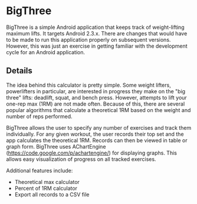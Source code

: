 # BigThree #

BigThree is a simple Android application that keeps track of weight-lifting maximum lifts. It targets Android 2.3.x. There are changes that would have to be made to run this application properly on subsequent versions. However, this was just an exercise in getting familiar with the development cycle for an Android application.

## Details ##
The idea behind this calculator is pretty simple. Some weight lifters, powerlifters in particular, are interested in progress they make on the "big three" lifts: deadlift, squat, and bench press. However, attempts to lift your one-rep max (1RM) are not made often. Because of this, there are several popular algorithms that calculate a theoretical 1RM based on the weight and number of reps performed.

BigThree allows the user to specify any number of exercises and track them individually. For any given workout, the user records their top set and the app calculates the theoretical 1RM. Records can then be viewed in table or graph form. BigThree uses AChartEngine (https://code.google.com/p/achartengine/) for displaying graphs. This allows easy visualization of progress on all tracked exercises.

Additional features include:
  * Theoretical max calculator
  * Percent of 1RM calculator
  * Export all records to a CSV file